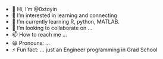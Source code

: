 - 👋 Hi, I’m @0xtoyin
- 👀 I’m interested in learning and connecting
- 🌱 I’m currently learning R, python, MATLAB.
- 💞️ I’m looking to collaborate on ...
- 📫 How to reach me ...
- 😄 Pronouns: ...
- ⚡ Fun fact: ... just an Engineer programming in Grad School

<!---
0xtoyin/0xtoyin is a ✨ special ✨ repository because its `README.md` (this file) appears on your GitHub profile.
You can click the Preview link to take a look at your changes.
--->
